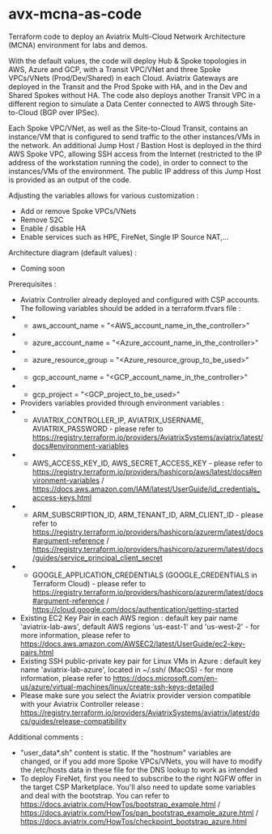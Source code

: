 # avx-mcna-as-code
Terraform code to deploy an Aviatrix Multi-Cloud Network Architecture (MCNA) environment for labs and demos.

With the default values, the code will deploy Hub & Spoke topologies in AWS, Azure and GCP, with a Transit VPC/VNet and three Spoke VPCs/VNets (Prod/Dev/Shared) in each Cloud. Aviatrix Gateways are deployed in the Transit and the Prod Spoke with HA, and in the Dev and Shared Spokes without HA. The code also deploys another Transit VPC in a different region to simulate a Data Center connected to AWS through Site-to-Cloud (BGP over IPSec).

Each Spoke VPC/VNet, as well as the Site-to-Cloud Transit, contains an instance/VM that is configured to send traffic to the other instances/VMs in the network. An additional Jump Host / Bastion Host is deployed in the third AWS Spoke VPC, allowing SSH access from the Internet (restricted to the IP address of the workstation running the code), in order to connect to the instances/VMs of the environment. The public IP address of this Jump Host is provided as an output of the code.

Adjusting the variables allows for various customization :
* Add or remove Spoke VPCs/VNets
* Remove S2C
* Enable / disable HA
* Enable services such as HPE, FireNet, Single IP Source NAT,...

Architecture diagram (default values) :
* Coming soon

Prerequisites :
 * Aviatrix Controller already deployed and configured with CSP accounts. The following variables should be added in a terraform.tfvars file :
 * * aws_account_name    = "<AWS_account_name_in_the_controller>"
 * * azure_account_name   = "<Azure_account_name_in_the_controller>"
 * * azure_resource_group = "<Azure_resource_group_to_be_used>"
 * * gcp_account_name    = "<GCP_account_name_in_the_controller>"
 * * gcp_project         = "<GCP_project_to_be_used>"
 * Providers variables provided through environment variables :
 * * AVIATRIX_CONTROLLER_IP, AVIATRIX_USERNAME, AVIATRIX_PASSWORD - please refer to https://registry.terraform.io/providers/AviatrixSystems/aviatrix/latest/docs#environment-variables
 * * AWS_ACCESS_KEY_ID, AWS_SECRET_ACCESS_KEY - please refer to https://registry.terraform.io/providers/hashicorp/aws/latest/docs#environment-variables / https://docs.aws.amazon.com/IAM/latest/UserGuide/id_credentials_access-keys.html
 * * ARM_SUBSCRIPTION_ID, ARM_TENANT_ID, ARM_CLIENT_ID - please refer to https://registry.terraform.io/providers/hashicorp/azurerm/latest/docs#argument-reference / https://registry.terraform.io/providers/hashicorp/azurerm/latest/docs/guides/service_principal_client_secret
 * * GOOGLE_APPLICATION_CREDENTIALS (GOOGLE_CREDENTIALS in Terraform Cloud) - please refer to https://registry.terraform.io/providers/hashicorp/azurerm/latest/docs#argument-reference / https://cloud.google.com/docs/authentication/getting-started
 * Existing EC2 Key Pair in each AWS region : default key pair name 'aviatrix-lab-aws', default AWS regions 'us-east-1' and 'us-west-2' - for more information, please refer to https://docs.aws.amazon.com/AWSEC2/latest/UserGuide/ec2-key-pairs.html
 * Existing SSH public-private key pair for Linux VMs in Azure : default key name 'aviatrix-lab-azure', located in ~/.ssh/ (MacOS) - for more information, please refer to https://docs.microsoft.com/en-us/azure/virtual-machines/linux/create-ssh-keys-detailed
 * Please make sure you select the Aviatrix provider version compatible with your Aviatrix Controller release : https://registry.terraform.io/providers/AviatrixSystems/aviatrix/latest/docs/guides/release-compatibility

Additional comments :
* "user_data*.sh" content is static. If the "hostnum" variables are changed, or if you add more Spoke VPCs/VNets, you will have to modify the /etc/hosts data in these file for the DNS lookup to work as intended
* To deploy FireNet, first you need to subscribe to the right NGFW offer in the target CSP Marketplace. You'll also need to update some variables and deal with the bootstrap. You can refer to https://docs.aviatrix.com/HowTos/bootstrap_example.html / https://docs.aviatrix.com/HowTos/pan_bootstrap_example_azure.html / https://docs.aviatrix.com/HowTos/checkpoint_bootstrap_azure.html